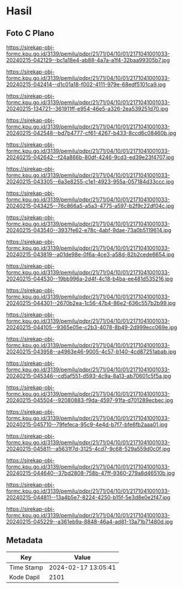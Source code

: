 # Hasil

## Foto C Plano

https://sirekap-obj-formc.kpu.go.id/3139/pemilu/pdpr/21/71/04/10/01/2171041001033-20240215-042129--bc1a18e4-ab88-4a7a-a1f4-32baa99305b7.jpg

https://sirekap-obj-formc.kpu.go.id/3139/pemilu/pdpr/21/71/04/10/01/2171041001033-20240215-042414--d1c01a18-f002-4111-979e-68edf5101ca9.jpg

https://sirekap-obj-formc.kpu.go.id/3139/pemilu/pdpr/21/71/04/10/01/2171041001033-20240215-134721--361911ff-e954-46e5-a326-2ea539251d70.jpg

https://sirekap-obj-formc.kpu.go.id/3139/pemilu/pdpr/21/71/04/10/01/2171041001033-20240215-042548--bd7b4777-cf61-4267-b433-8ccd6c08460b.jpg

https://sirekap-obj-formc.kpu.go.id/3139/pemilu/pdpr/21/71/04/10/01/2171041001033-20240215-042642--f24a866b-80df-4246-9cd3-ed39e23f4707.jpg

https://sirekap-obj-formc.kpu.go.id/3139/pemilu/pdpr/21/71/04/10/01/2171041001033-20240215-043305--6a3e8255-c1e1-4923-955a-057184d33ccc.jpg

https://sirekap-obj-formc.kpu.go.id/3139/pemilu/pdpr/21/71/04/10/01/2171041001033-20240215-043425--76c866a5-a5a3-4775-a597-b2f9c22df04c.jpg

https://sirekap-obj-formc.kpu.go.id/3139/pemilu/pdpr/21/71/04/10/01/2171041001033-20240215-043540--3937fe62-e78c-4abf-9dae-73a0b5119614.jpg

https://sirekap-obj-formc.kpu.go.id/3139/pemilu/pdpr/21/71/04/10/01/2171041001033-20240215-043819--a01de98e-0f6a-4ce3-a58d-82b2cede6654.jpg

https://sirekap-obj-formc.kpu.go.id/3139/pemilu/pdpr/21/71/04/10/01/2171041001033-20240215-044530--19bb996a-2d4f-4c18-b4ba-ee481d535216.jpg

https://sirekap-obj-formc.kpu.go.id/3139/pemilu/pdpr/21/71/04/10/01/2171041001033-20240215-044301--2670b2ea-1c56-47b4-86e2-636c557b2b99.jpg

https://sirekap-obj-formc.kpu.go.id/3139/pemilu/pdpr/21/71/04/10/01/2171041001033-20240215-044105--9365e05e-c2b3-4078-8b49-2d999ecc069e.jpg

https://sirekap-obj-formc.kpu.go.id/3139/pemilu/pdpr/21/71/04/10/01/2171041001033-20240215-043958--a4963e46-9005-4c57-b140-4cd87251abab.jpg

https://sirekap-obj-formc.kpu.go.id/3139/pemilu/pdpr/21/71/04/10/01/2171041001033-20240215-045346--cd5af551-d593-4c9a-8a13-ab70601c5f5a.jpg

https://sirekap-obj-formc.kpu.go.id/3139/pemilu/pdpr/21/71/04/10/01/2171041001033-20240215-045504--92080883-f9da-4597-91fa-d701289ecbec.jpg

https://sirekap-obj-formc.kpu.go.id/3139/pemilu/pdpr/21/71/04/10/01/2171041001033-20240215-045710--79fefeca-95c9-4e4d-b7f7-bfe6fb2aaa01.jpg

https://sirekap-obj-formc.kpu.go.id/3139/pemilu/pdpr/21/71/04/10/01/2171041001033-20240215-045811--a5631f7d-3125-4cd7-9c68-529a559d0c0f.jpg

https://sirekap-obj-formc.kpu.go.id/3139/pemilu/pdpr/21/71/04/10/01/2171041001033-20240215-044640--37bd2808-758b-47ff-9360-279a8d46510b.jpg

https://sirekap-obj-formc.kpu.go.id/3139/pemilu/pdpr/21/71/04/10/01/2171041001033-20240215-044811--13a4b5e7-8224-4250-b15f-5e3d8e0e2f47.jpg

https://sirekap-obj-formc.kpu.go.id/3139/pemilu/pdpr/21/71/04/10/01/2171041001033-20240215-045229--a361eb9a-8848-46a4-ad81-13a71b71480d.jpg


## Metadata

| Key        | Value               |
| ---------- | ------------------- |
| Time Stamp | 2024-02-17 13:05:41 |
| Kode Dapil | 2101                |



